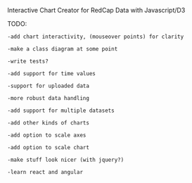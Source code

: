 Interactive Chart Creator for RedCap Data with Javascript/D3

TODO:
	
	-add chart interactivity, (mouseover points) for clarity

	-make a class diagram at some point

	-write tests?

	-add support for time values

	-support for uploaded data

	-more robust data handling

	-add support for multiple datasets

	-add other kinds of charts

	-add option to scale axes

	-add option to scale chart

	-make stuff look nicer (with jquery?)

	-learn react and angular
